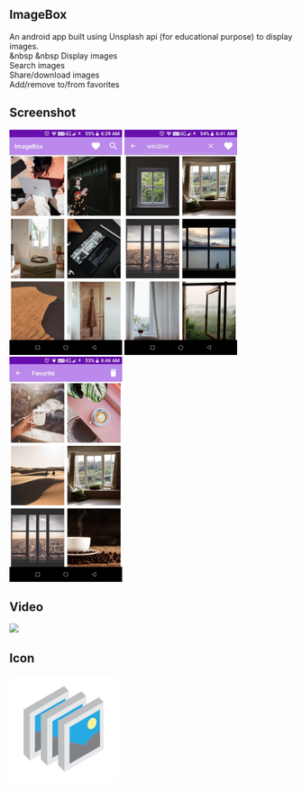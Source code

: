 ## **ImageBox**
An android app built using Unsplash api (for educational purpose) to display images.</br>
&nbsp &nbsp Display images</br>
  Search images</br>
  Share/download images</br>
  Add/remove to/from favorites

## **Screenshot**
<img src="src/Screenshot_1.jpg" width=200 height=400/>  <img src="src/Screenshot_2.jpg" width=200 height=400/> <img src="src/Screenshot_3.jpg" width=200 height=400/>

## **Video**
![](src/video.gif)

## **Icon**
![icon](app/src/main/res/mipmap-xxxhdpi/icon.png)

